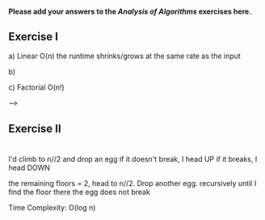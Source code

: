 #### Please add your answers to the ***Analysis of  Algorithms*** exercises here.

## Exercise I

a)
Linear O(n)
the runtime shrinks/grows at the same rate as the input

b)
<!-- Logarithmic O(log n)
as the size of the input increases, the runtime grows but at a slightly slower rate -->


c)
Factorial  O(n!)
<!-- the runtime is unaffected by the size of the input --> -->


## Exercise II

#
I'd climb to n//2 and drop an egg
if it doesn't break, I head UP
if it breaks, I head DOWN 

the remaining floors = 2, head to n//2. Drop another egg.
recursively until I find the floor there the egg does not break

Time Complexity: O(log n)